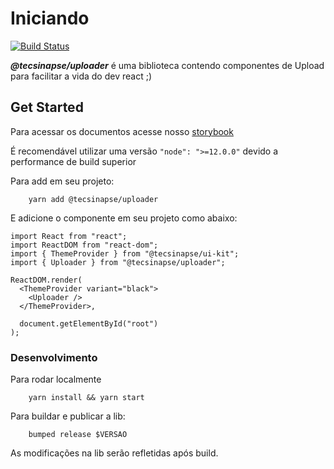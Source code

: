 # Iniciando

[![Build Status](https://travis-ci.org/tecsinapse/ui-kit.svg?branch=master)](https://travis-ci.org/tecsinapse/ui-kit)



***@tecsinapse/uploader*** é uma biblioteca contendo componentes de Upload para facilitar a vida do dev react ;)

## Get Started

Para acessar os documentos acesse nosso [storybook](https://tecsinapse.github.io/ui-kit/)

É recomendável utilizar uma versão `"node": ">=12.0.0"` devido a performance de build superior

Para add em seu projeto:
```
    yarn add @tecsinapse/uploader
```

E adicione o componente em seu projeto como abaixo:

```
import React from "react";
import ReactDOM from "react-dom";
import { ThemeProvider } from "@tecsinapse/ui-kit";
import { Uploader } from "@tecsinapse/uploader";

ReactDOM.render(
  <ThemeProvider variant="black">
    <Uploader />
  </ThemeProvider>,

  document.getElementById("root")
);
```

### Desenvolvimento

Para rodar localmente
```
    yarn install && yarn start
```

Para buildar e publicar a lib:
```
    bumped release $VERSAO
```

As modificações na lib serão refletidas após build.
